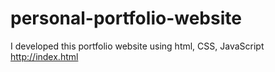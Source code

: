 # personal-portfolio-website
I developed this portfolio website using html, CSS, JavaScript http://index.html

